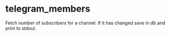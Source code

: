 # telegram_members
Fetch number of subscribers for a channel. If it has changed save in db and print to stdout.
